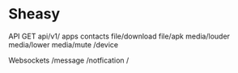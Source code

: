 # Sheasy

API 
GET
 api/v1/
        apps
        contacts
        file/download
        file/apk
        media/louder
        media/lower
        media/mute
        /device
        
Websockets
/message
/notfication
/        